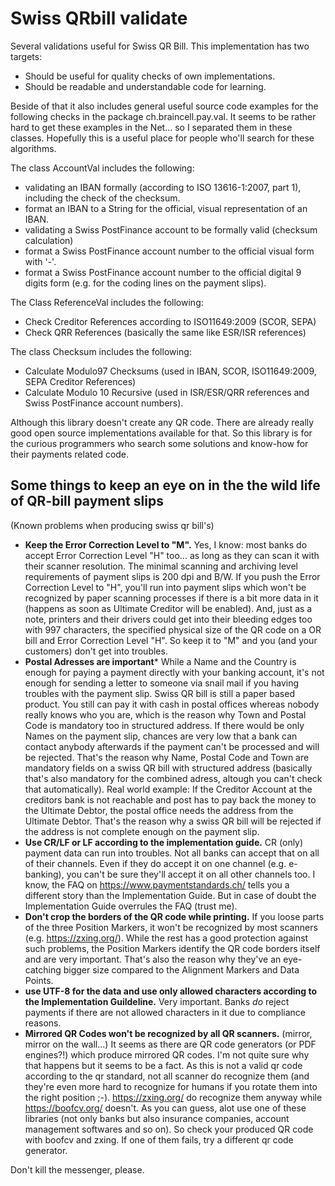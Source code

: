 # Swiss QRbill validate

Several validations useful for Swiss QR Bill. This implementation has two targets:
- Should be useful for quality checks of own implementations.
- Should be readable and understandable code for learning.

Beside of that it also includes general useful source code examples for the following checks in the package ch.braincell.pay.val. It seems to be rather hard to get these examples in the Net... so I separated them in these classes. Hopefully this is a useful place for people who'll search for these algorithms.

The class AccountVal includes the following:
- validating an IBAN formally (according to ISO 13616-1:2007, part 1), including the check of the checksum.
- format an IBAN to a String for the official, visual representation of an IBAN.
- validating a Swiss PostFinance account to be formally valid (checksum calculation)
- format a Swiss PostFinance account number to the official visual form with '-'.
- format a Swiss PostFinance account number to the official digital 9 digits form (e.g. for the coding lines on the payment slips).

The Class ReferenceVal includes the following:
- Check Creditor References according to ISO11649:2009 (SCOR, SEPA)
- Check QRR References (basically the same like ESR/ISR references)

The class Checksum includes the following:
- Calculate Modulo97 Checksums (used in IBAN, SCOR, ISO11649:2009, SEPA Creditor References)
- Calculate Modulo 10 Recursive (used in ISR/ESR/QRR references and Swiss PostFinance account numbers).

Although this library doesn't create any QR code. There are already really good open source implementations available for that.
So this library is for the curious programmers who search some solutions and know-how for their payments related code.

## Some things to keep an eye on in the the wild life of QR-bill payment slips
(Known problems when producing swiss qr bill's)
- **Keep the Error Correction Level to "M".** Yes, I know: most banks do accept Error Correction Level "H" too... as long as they can scan it with their scanner resolution. The minimal scanning and archiving level requirements of payment slips is 200 dpi and B/W. If you push the Error Correction Level to "H", you'll run into payment slips which won't be recognized by paper scanning processes if there is a bit more data in it (happens as soon as Ultimate Creditor will be enabled). And, just as a note, printers and their drivers could get into their bleeding edges too with 997 characters, the specified physical size of the QR code on a OR bill and Error Correction Level "H". So keep it to "M" and you (and your customers) don't get into troubles.
- **Postal Adresses are important*** While a Name and the Country is enough for paying a payment directly with your banking account, it's not enough for sending a letter to someone via snail mail if you having troubles with the payment slip. Swiss QR bill is still a paper based product. You still can pay it with cash in postal offices whereas nobody really knows who you are, which is the reason why Town and Postal Code is mandatory too in structured address. If there would be only Names on the payment slip, chances are very low that a bank can contact anybody afterwards if the payment can't be processed and will be rejected. That's the reason why Name, Postal Code and Town are mandatory fields on a swiss QR bill with structured address (basically that's also mandatory for the combined adress, altough you can't check that automatically). Real world example: If the Creditor Account at the creditors bank is not reachable and post has to pay back the money to the Ultimate Debtor, the postal office needs the address from the Ultimate Debtor. That's the reason why a swiss QR bill will be rejected if the address is not complete enough on the payment slip.
- **Use CR/LF or LF according to the implementation guide.** CR (only) payment data can run into troubles. Not all banks can accept that on all of their channels. Even if they do accept it on one channel (e.g. e-banking), you can't be sure they'll accept it on all other channels too. I know, the FAQ on https://www.paymentstandards.ch/ tells you a different story than the Implementation Guide. But in case of doubt the Implementation Guide overrules the FAQ (trust me).
- **Don't crop the borders of the QR code while printing.** If you loose parts of the three Position Markers, it won't be recognized by most scanners (e.g. https://zxing.org/). While the rest has a good protection against such problems, the Position Markers identify the QR code borders itself and are very important. That's also the reason why they've an eye-catching bigger size compared to the Alignment Markers and Data Points.
- **use UTF-8 for the data and use only allowed characters according to the Implementation Guildeline.** Very important. Banks *do* reject payments if there are not allowed characters in it due to compliance reasons.
- **Mirrored QR Codes won't be recognized by all QR scanners.** (mirror, mirror on the wall...) It seems as there are QR code generators (or PDF engines?!) which produce mirrored QR codes. I'm not quite sure why that happens but it seems to be a fact. As this is not a valid qr code according to the qr standard, not all scanner do recognize them (and they're even more hard to recognize for humans if you rotate them into the right position ;-). https://zxing.org/ do recognize them anyway while https://boofcv.org/ doesn't. As you can guess, alot use one of these libraries (not only banks but also insurance companies, account management softwares and so on). So check your produced QR code with boofcv and zxing. If one of them fails, try a different qr code generator.

Don't kill the messenger, please.
